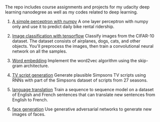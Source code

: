 The repo includes course assignments and projects for my udacity deep learning nanodegree as well as my codes related to deep learning.

1. [A simple perceptron with numpy](https://github.com/siyaoxu/deep-learning/blob/master/my-neural-network.ipynb)
A one layer perceptron with numpy only and use it to predict daily bike rental ridership.

2. [Image classification with tensorflow](https://github.com/siyaoxu/deep-learning/blob/master/my-image-classifier/dlnd_image_classification.ipynb)
Classify images from the CIFAR-10 dataset. The dataset consists of airplanes, dogs, cats, and other objects. You'll preprocess the images, then train a convolutional neural network on all the samples. 

3. [Word embedding](https://github.com/siyaoxu/deep-learning/blob/master/embeddings/Skip-Gram%20word2vec.ipynb)
Implement the word2vec algorithm using the skip-gram architecture.

4. [TV script generation](https://github.com/siyaoxu/deep-learning/blob/master/tv-script-generation/dlnd_tv_script_generation.ipynb)
Generate plausible Simpsons TV scripts using RNNs with part of the Simpsons dataset of scripts from 27 seasons.

5. [language translation](https://github.com/siyaoxu/deep-learning/blob/master/language-translation/dlnd_language_translation.ipynb)
Train a sequence to sequence model on a dataset of English and French sentences that can translate new sentences from English to French.

6. [face generation](https://github.com/siyaoxu/deep-learning/blob/master/face_generation/dlnd_face_generation.ipynb)
Use generative adversarial networks to generate new images of faces.
